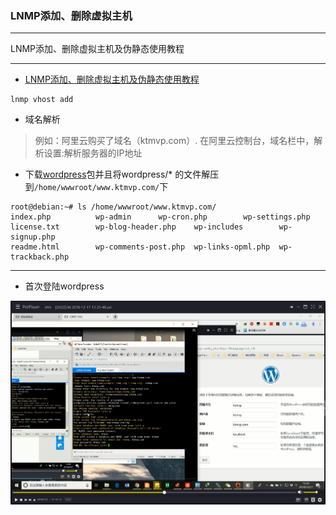 ### LNMP添加、删除虚拟主机

---

LNMP添加、删除虚拟主机及伪静态使用教程

---
- [LNMP添加、删除虚拟主机及伪静态使用教程](https://lnmp.org/faq/lnmp-vhost-add-howto.html)
```
lnmp vhost add
```
- 域名解析
> 例如：阿里云购买了域名（ktmvp.com）. 在阿里云控制台，域名栏中，解析设置:解析服务器的IP地址
- 下载[wordpress](https://cn.wordpress.org/)包并且将wordpress/* 的文件解压到``/home/wwwroot/www.ktmvp.com/``下
```
root@debian:~# ls /home/wwwroot/www.ktmvp.com/
index.php		   wp-admin		 wp-cron.php	    wp-settings.php
license.txt		   wp-blog-header.php	 wp-includes	    wp-signup.php
readme.html		   wp-comments-post.php  wp-links-opml.php  wp-trackback.php
```
---
- 首次登陆wordpress

![login](wordpress_install_20181217201644.png)
